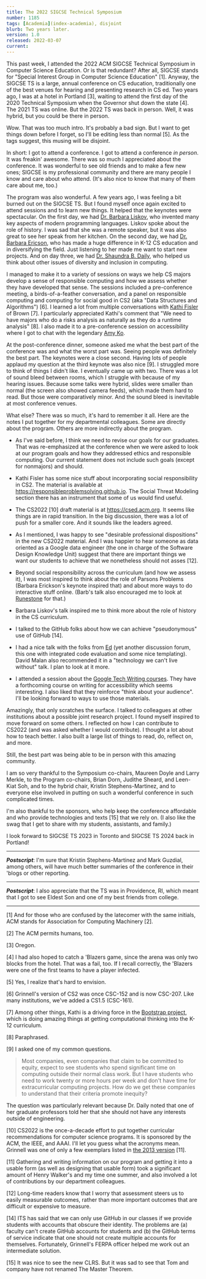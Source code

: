 ```yaml
---
title: The 2022 SIGCSE Technical Symposium
number: 1185
tags: [Academia](index-academia), disjoint
blurb: Two years later.
version: 1.0
released: 2022-03-07
current: 
---
```

This past week, I attended the 2022 ACM SIGCSE Technical Symposium
in Computer Science Education.  Or is that redundant?  After all,
SIGCSE stands for "Special Interest Group in Computer Science
Education" [1].  Anyway, the SIGCSE TS is a large, annual conference
on CS education, traditionally one of the best venues for hearing
and presenting research in CS ed.  Two years ago, I was at a hotel
in Portland [3], waiting to attend the first day of the 2020 Technical 
Symposium when the Governor shut down the state [4].  The 2021 TS
was online.  But the 2022 TS was back in person.  Well, it was hybrid,
but you could be there in person.

Wow.  That was too much intro.  It's probably a bad sign.  But I want
to get things down before I forget, so I'll be editing less than normal [5].
As the tags suggest, this musing will be disjoint.

In short: I got to attend a conference.  I got to attend a conference
_in person_.  It was freakin' awesome.  There was so much I appreciated
about the conference.  It was wonderful to see old friends and to
make a few new ones; SIGCSE is my professional community and there
are many people I know and care about who attend.  (It's also nice
to know that many of them care about me, too.)

The program was also wonderful.  A few years ago, I was feeling a
bit burned out on the SIGCSE TS.  But I found myself once again
excited to attend sessions and to learn new things.  It helped that
the keynotes were spectacular.  On the first day, we had [Dr. Barbara
Liskov](https://www.csail.mit.edu/person/barbara-liskov), who
invented many key aspects of modern programming languages.  Liskov
spoke about the role of history.  I was sad that she was a remote
speaker, but it was also great to see her speak from her kitchen.
On the second day, we had [Dr. Barbara
Ericson](https://www.si.umich.edu/people/barbara-ericson), who has
made a huge difference in K-12 CS education and in diversifying the
field.  Just listening to her made me want to start new projects.
And on day three, we had [Dr. Shaundra B.
Daily](https://www.shanibphd.com), who helped us think about
other issues of diversity and inclusion in computing.

I managed to make it to a variety of sessions on ways we help CS
majors develop a sense of responsible computing and how we assess
whether they have developed that sense.  The sessions included a
pre-conference meeting, a birds-of-a-feather conversation, and a
panel on responsible computing and computing for social good in CS2
(aka "Data Structures and Algorithms") [6].  I learned a lot from
multiple conversations with [Kathi Fisler](https://cs.brown.edu/~kfisler/)
of Brown [7].  I particularly appreciated Kathi's comment that "We
need to have majors who do a risks analysis as naturally as they
do a runtime analysis" [8].  I also made it to a pre-conference
session on accessibility where I got to chat with the legendary
[Amy Ko](https://faculty.washington.edu/ajko/).

At the post-conference dinner, someone asked me what the best part
of the conference was and what the worst part was.  Seeing people
was definitely the best part.  The keynotes were a close second.
Having lots of people applaud my question at the third keynote
was also nice [9].  I struggled more to think of things I didn't
like.  I eventually came up with two. There was a lot of sound bleed
between rooms, which I struggle with because of my hearing issues.
Because some talks were hybrid, slides were smaller than normal
(the screen also showed camera feeds), which made them hard to read.
But those were comparatively minor.  And the sound bleed is inevitable
at most conference venues.

What else?  There was so much, it's hard to remember it all.  Here
are the notes I put together for my departmental colleagues.  Some
are directly about the program.  Others are more indirectly about
the program.

* As I've said before, I think we need to revise our goals for our
graduates.  That was re-emphasized at the conference when we were
asked to look at our program goals and how they addressed ethics
and responsible computing.  Our current statement does not include
such goals (except for nonmajors) and should.

* Kathi Fisler has some nice stuff about incorporating social
responsibility in CS2.  The material is available at
<https://responsibleproblemsolving.github.io>.  The Social Threat
Modeling section there has an instrument that some of us would find
useful.  

* The CS2022 [10] draft material is at <https://csed.acm.org>.  It
seems like things are in rapid transition.  In the big discussion,
there was a lot of push for a smaller core.  And it sounds like the
leaders agreed.

* As I mentioned, I was happy to see "desirable professional
dispositions" in the new CS2022 material.  And I was happier to hear
someone as data oriented as a Google data engineer (the one in
charge of the Software Design Knowledge Unit) suggest that there
are important things we want our students to achieve that we
nonetheless should not asses [12].

* Beyond social responsibility across the curriculum (and how we
assess it), I was most inspired to think about the role of Parsons
Problems (Barbara Erickson's keynote inspired that) and about more
ways to do interactive stuff online.  (Barb's talk also encouraged
me to look at [Runestone](https://runestone.academy) for that.)

* Barbara Liskov's talk inspired me to think more about the role
of history in the CS curriculum.

* I talked to the GitHub folks about how we can achieve "pseudonymous"
use of GitHub [14].

* I had a nice talk with the folks from [Ed](https://edstem.org)
(yet another discussion forum, this one with integrated code
evaluation and some nice templating).  David Malan also recommended
it in a "technology we can't live without" talk.  I plan to look
at it more.

* I attended a session about the [Google Tech Writing
courses](https://developers.google.com/tech-writing).  They have a
forthcoming course on writing for accessibility which seems
interesting.  I also liked that they reinforce "think about your
audience".  I'll be looking forward to ways to use those materials.

Amazingly, that only scratches the surface.  I talked to colleagues
at other institutions about a possible joint research project.  I
found myself inspired to move forward on some others.  I reflected
on how I can contribute to CS2022 (and was asked whether I would
contribute).  I thought a lot about how to teach better.  I also
built a large list of things to read, do, reflect on, and more.

Still, the best part was being able to be in person with this
amazing community.

I am so very thankful to the Symposium co-chairs, Maureen Doyle and
Larry Merkle, to the Program co-chairs, Brian Dorn, Judithe Sheard,
and Leen-Kiat Soh, and to the hybrid chair, Kristin Stephens-Martinez,
and to everyone else involved in putting on such a wonderful conference
in such complicated times.

I'm also thankful to the sponsors, who help keep the conference
affordable and who provide technologies and texts [15] that we rely
on.  (I also like the swag that I get to share with my students,
assistants, and family.)

I look forward to SIGCSE TS 2023 in Toronto and SIGCSE TS 2024 back
in Portland!

---

**_Postscript_**: I'm sure that Kristin Stephens-Martinez and Mark
Guzdial, among others, will have much better summaries of the conference
in their 'blogs or other reporting.

---

**_Postscript_**: I also appreciate that the TS was in Providence, RI,
which meant that I got to see Eldest Son and one of my best friends
from college.

---

[1] And for those who are confused by the latecomer with the same initials,
ACM stands for Association for Computing Machinery [2].

[2] The ACM permits humans, too.

[3] Oregon.

[4] I had also hoped to catch a 'Blazers game, since the arena was only
two blocks from the hotel.  That was a fail, too.  If I recall correctly,
the 'Blazers were one of the first teams to have a player infected.

[5] Yes, I realize that's hard to envision.

[6] Grinnell's version of CS2 was once CSC-152 and is now CSC-207.  Like
many institutions, we've added a CS1.5 (CSC-161).

[7] Among other things, Kathi is a driving force in the [Bootstrap
project](https://bootstrapworld.org), which is doing amazing things at
getting computational thinking into the K-12 curriculum.

[8] Paraphrased.

[9] I asked one of my common questions.

> Most companies, even companies that claim to be committed to
equity, expect to see students who spend significant time on computing
outside their normal class work.  But I have students who need to
work twenty or more hours per week and don't have time for
extracurricular computing projects.  How do we get these companies
to understand that their criteria promote inequity?

The question was particularly relevant because Dr. Daily noted that
one of her graduate professors told her that she should not have any
interests outside of engineering.

[10] CS2022 is the once-a-decade effort to put together curricular
recommendations for computer science programs.  It is sponsored by
the ACM, the IEEE, and AAAI.  I'll let you guess what the acronyms
mean.  Grinnell was one of only a few exemplars listed in [the
2013 version](https://www.acm.org/binaries/content/assets/education/cs2013_web_final.pdf) [11].

[11] Gathering and writing information on our program and getting
it into a usable form (as well as designing that usable form) took
a significant amount of Henry Walker's and my time one summer, and
also involved a lot of contributions by our department colleagues.

[12] Long-time readers know that I worry that assessment steers us
to easily measurable outcomes, rather than more important outcomes
that are difficult or expensive to measure.

[14] ITS has said that we can only use GitHub in our classes if we
provide students with accounts that obscure their identity.  The
problems are (a) faculty can't create GitHub accounts for students
and (b) the GitHub terms of service indicate that one should not
create multiple accounts for themselves.  Fortunately, Grinnell's
FERPA officer helped me work out an intermediate solution.

[15] It was nice to see the new CLRS.  But it was sad to see that Tom
and company have not renamed The Master Theorem.
